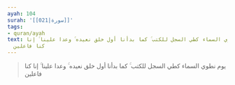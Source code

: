 ```yaml
---
ayah: 104
surah: '[[021|سورة]]'
tags:
- quran/ayah
text: يوم نطوي السماء كطي السجل للكتب ۚ كما بدأنا أول خلق نعيده ۚ وعدا علينا ۚ إنا
  كنا فاعلين
---
```

> يوم نطوي السماء كطي السجل للكتب ۚ كما بدأنا أول خلق نعيده ۚ وعدا علينا ۚ إنا كنا فاعلين
